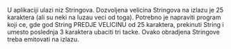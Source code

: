 U aplikaciji ulazi niz Stringova. Dozvoljena velicina Stringova na izlazu je 25 karaktera (ali su neki na luzau veci od toga). 
Potrebno je napraviti program koji ce, gde god String PREDJE VELICINU od 25 karaktera, prekinuti String i umesto poslednja 3 karaktera ubaciti tri tacke.
Ovako obradjena Stringove treba emitovati na izlazu.
